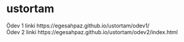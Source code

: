 # ustortam
<!DOCTYPE html>
<html>
<head>
</head>
<body>
  <div>Ödev 1 linki https://egesahpaz.github.io/ustortam/odev1/</div>
  <div>Ödev 2 linki https://egesahpaz.github.io/ustortam/odev2/index.html</div>
</body>
